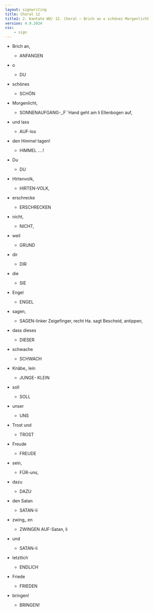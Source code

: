 ```yaml
---
layout: signwriting
title: Choral 12
title2: 2. Kantate WO/ 12. Choral – Brich an o schönes Morgenlicht
version: 4.9.2024
css:
    - sign
---
```


<!--
https://www.signbank.org/signpuddle2.0/searchword.php
https://www.sutton-signwriting.io/signmaker
-->


- Brich an,      
  + ANFANGEN

- o
  + DU

- schönes
  + SCHÖN
  
- Morgenlicht,  
  + SONNENAUFGANG-,,F``Hand geht am li Ellenbogen auf,

- und lass       
  + AUF-los  
        
- den Himmel  tagen!
  + HIMMEL  ….!

- Du 
  + DU

- Hirtenvolk,
  + HIRTEN-VOLK,

- erschrecke
  + ERSCHRECKEN

- nicht,
  + NICHT,

- weil
  + GRUND

- dir
  + DIR

- die
  + SIE

- Engel
  + ENGEL

- sagen,
  + SAGEN-linker Zeigefinger, recht Ha. sagt Bescheid, antippen,

- dass dieses
  + DIESER

- schwache
  + SCHWACH

- Knäbe_ lein
  + JUNGE-  KLEIN

- soll
  + SOLL

- unser
  + UNS

- Trost und 
  + TROST

- Freude
  + FREUDE

- sein,
  + FÜR-uns,

- dazu 
  + DAZU

- den Satan
  + SATAN-li

- zwing_        en
  + ZWINGEN AUF-Satan, li

- und
  + SATAN-li

- letztlich
  + ENDLICH

- Friede
  + FRIEDEN

- bringen!
  + BRINGEN!
